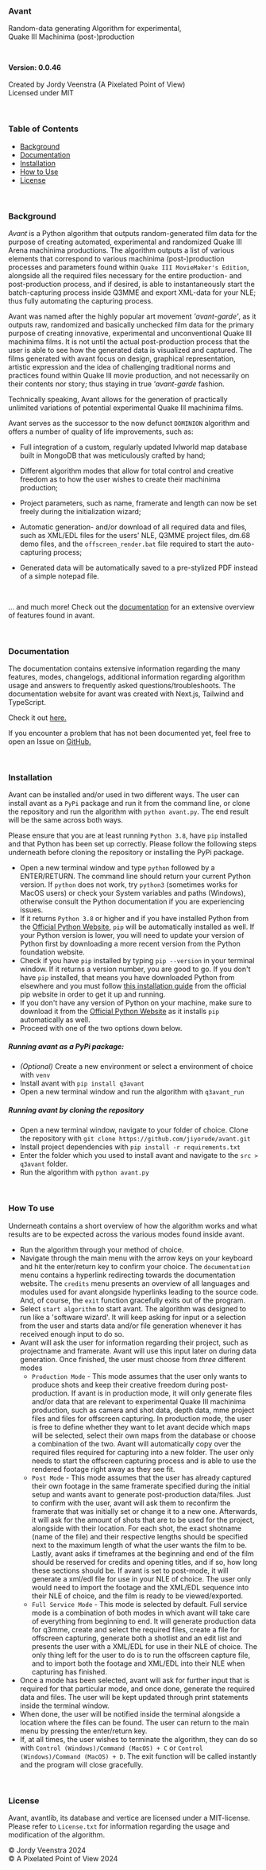 ### Avant
Random-data generating Algorithm for experimental,<br>
Quake III Machinima (post-)production
<br/>


<br/>

**Version: 0.0.46**
<br/><br/>
Created by Jordy Veenstra (A Pixelated Point of View)<br/>
Licensed under MIT

<br/>

### Table of Contents

* [Background](#background)
* [Documentation](#documentation)
* [Installation](#installation)
* [How to Use](#how-to-use)
* [License](#license)

<br/>

### Background
*Avant* is a Python algorithm that outputs random-generated film data for the purpose of creating automated, experimental and randomized Quake III Arena machinima productions. The algorithm outputs a list of various elements that correspond to various machinima (post-)production processes and parameters found within `Quake III MovieMaker's Edition`, alongside all the required files necessary for the entire production- and post-production process, and if desired, is able to instantaneously start the batch-capturing process inside Q3MME and export XML-data for your NLE; thus fully automating the capturing process.

Avant was named after the highly popular art movement *'avant-garde'*, as it outputs raw, randomized and basically unchecked film data for the primary purpose of creating innovative, experimental and unconventional Quake III machinima films. It is not until the actual post-production process that the user is able to see how the generated data is visualized and captured. The films generated with avant focus on design, graphical representation, artistic expression and the idea of challenging traditional norms and practices found within Quake III movie production, and not necessarily on their contents nor story; thus staying in true *'avant-garde* fashion. 

Technically speaking, Avant allows for the generation of practically unlimited variations of potential experimental Quake III machinima films. 

Avant serves as the successor to the now defunct `DOMINION` algorithm and offers a number of quality of life improvements, such as:

* Full integration of a custom, regularly updated lvlworld map database built in MongoDB that was meticulously crafted by hand;

* Different algorithm modes that allow for total control and creative freedom as to how the user wishes to create their machinima production;

* Project parameters, such as name, framerate and length can now be set freely during the initialization wizard;

* Automatic generation- and/or download of all required data and files, such as XML/EDL files for the users' NLE, Q3MME project files, dm.68 demo files, and the `offscreen_render.bat` file required to start the auto-capturing process;

* Generated data will be automatically saved to a pre-stylized PDF instead of a simple notepad file.

<br/>

... and much more! Check out the [documentation](https://avant-docs.vercel.app/) for an extensive overview of features found in avant.

<br/>

### Documentation
The documentation contains extensive information regarding the many features, modes, changelogs, additional information regarding algorithm usage and answers to frequently asked questions/troubleshoots. The documentation website for avant was created with Next.js, Tailwind and TypeScript. 

Check it out [here.](https://avant-docs.vercel.app)

If you encounter a problem that has not been documented yet, feel free to open an Issue on [GitHub.](https://github.com/jiyorude/avant/issues)

<br/>

### Installation
Avant can be installed and/or used in two different ways. The user can install avant as a `PyPi` package and run it from the command line, or clone the repository and run the algorithm with `python avant.py`. The end result will be the same across both ways.

Please ensure that you are at least running `Python 3.8`, have `pip` installed and that Python has been set up correctly. Please follow the following steps underneath before cloning the repository or installing the PyPi package.

- Open a new terminal window and type `python` followed by a ENTER/RETURN. The command line should return your current Python version. If `python` does not work, try `python3` (sometimes works for MacOS users) or check your System variables and paths (Windows), otherwise consult the Python documentation if you are experiencing issues.
- If it returns `Python 3.8` or higher and if you have installed Python from the [Official Python Website](https://www.python.org/downloads/), `pip` will be automatically installed as well. If your Python version is lower, you will need to update your version of Python first by downloading a more recent version from the Python foundation website.
- Check if you have `pip` installed by typing `pip --version` in your terminal window. If it returns a version number, you are good to go. If you don't have `pip` installed, that means you have downloaded Python from elsewhere and you must follow [this installation guide](https://pip.pypa.io/en/stable/installation/) from the official pip website in order to get it up and running.
- If you don't have any version of Python on your machine, make sure to download it from the [Official Python Website](https://www.python.org/downloads) as it installs `pip` automatically as well.
- Proceed with one of the two options down below.

##### Running avant as a PyPi package:
- *(Optional)* Create a new environment or select a environment of choice with `venv`
- Install avant with `pip install q3avant`
- Open a new terminal window and run the algorithm with `q3avant_run`

##### Running avant by cloning the repository
- Open a new terminal window, navigate to your folder of choice. Clone the repository with `git clone https://github.com/jiyorude/avant.git`
- Install project dependencies with `pip install -r requirements.txt`
- Enter the folder which you used to install avant and navigate to the `src > q3avant` folder.
- Run the algorithm with `python avant.py`

<br/>

### How To use
Underneath contains a short overview of how the algorithm works and what results are to be expected across the various modes found inside avant.
* Run the algorithm through your method of choice. 
* Navigate through the main menu with the arrow keys on your keyboard and hit the enter/return key to confirm your choice. The `documentation` menu contains a hyperlink redirecting towards the documentation website. The `credits` menu presents an overview of all languages and modules used for avant alongside hyperlinks leading to the source code. And, of course, the `exit` function gracefully exits out of the program.
* Select `start algorithm` to start avant. The algorithm was designed to run like a 'software wizard'. It will keep asking for input or a selection from the user and starts data and/or file generation whenever it has received enough input to do so. 
* Avant will ask the user for information regarding their project, such as projectname and framerate. Avant will use this input later on during data generation. Once finished, the user must choose from *three* different modes
  * `Production Mode` - This mode assumes that the user only wants to produce shots and keep their creative freedom during post-production. If avant is in production mode, it will only generate files and/or data that are relevant to experimental Quake III machinima production, such as camera and shot data, depth data, mme project files and files for offscreen capturing. In production mode, the user is free to define whether they want to let avant decide which maps will be selected, select their own maps from the database or choose a combination of the two. Avant will automatically copy over the required files required for capturing into a new folder. The user only needs to start the offscreen capturing process and is able to use the rendered footage right away as they see fit.
  * `Post Mode` - This mode assumes that the user has already captured their own footage in the same framerate specified during the initial setup and wants avant to generate post-production data/files. Just to confirm with the user, avant will ask them to reconfirm the framerate that was initially set or change it to a new one. Afterwards, it will ask for the amount of shots that are to be used for the project, alongside with their location. For each shot, the exact shotname (name of the file) and their respective lengths should be specified next to the maximum length of what the user wants the film to be. Lastly, avant asks if timeframes at the beginning and end of the film should be reserved for credits and opening titles, and if so, how long these sections should be. If avant is set to post-mode, it will generate a xml/edl file for use in your NLE of choice. The user only would need to import the footage and the XML/EDL sequence into their NLE of choice, and the film is ready to be viewed/exported.
  * `Full Service Mode` - This mode is selected by default. Full service mode is a combination of both modes in which avant will take care of everything from beginning to end. It will generate production data for q3mme, create and select the required files, create a file for offscreen capturing, generate both a shotlist and an edit list and presents the user with a XML/EDL for use in their NLE of choice. The only thing left for the user to do is to run the offscreen capture file, and to import both the footage and XML/EDL into their NLE when capturing has finished.
* Once a mode has been selected, avant will ask for further input that is required for that particular mode, and once done, generate the required data and files. The user will be kept updated through print statements inside the terminal window.
* When done, the user will be notified inside the terminal alongside a location where the files can be found. The user can return to the main menu by pressing the enter/return key.
* If, at all times, the user wishes to terminate the algorithm, they can do so with `Control (Windows)/Command (MacOS) + C` or `Control (Windows)/Command (MacOS) + D`. The exit function will be called instantly and the program will close gracefully.

<br/>

### License
Avant, avantlib, its database and vertice are licensed under a MIT-license. Please refer to `License.txt` for information regarding the usage and modification of the algorithm.

&copy; Jordy Veenstra 2024 <br>
&copy; A Pixelated Point of View 2024